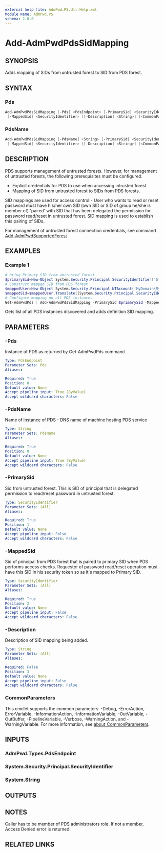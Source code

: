 ```yaml
---
external help file: AdmPwd.PS.dll-Help.xml
Module Name: AdmPwd.PS
schema: 2.0.0
---
```


# Add-AdmPwdPdsSidMapping

## SYNOPSIS
Adds mapping of SIDs from untrusted forest to SID from PDS forest.

## SYNTAX

### Pds
```powershell
Add-AdmPwdPdsSidMapping [-Pds] <PdsEndpoint> [-PrimarySid] <SecurityIdentifier>
 [-MappedSid] <SecurityIdentifier> [[-Description] <String>] [<CommonParameters>]
```

### PdsName
```powershell
Add-AdmPwdPdsSidMapping [-PdsName] <String> [-PrimarySid] <SecurityIdentifier>
 [-MappedSid] <SecurityIdentifier> [[-Description] <String>] [<CommonParameters>]
```

## DESCRIPTION
PDS supports management of untrusted forests.
However, for management of untrusted forests, the following prerequisites must be configured:  
- Explicit credentials for PDS to use when accessing intrusted forest
- Mapping of SID from untrusted forest to SIDs from PDS forests.

SID mappings are used for access control - User who wants to read or reset password must have his/her own SID (own SID or SID of group he/she is member of) 'paired' with SID that has been delegated the permission for password read/reset in untrusted forest.
SID mapping is used to establish this pairing of SIDs.

For management of untrusted forest connection credentials, see command [Add-AdmPwdSupportedForest](./Add-AdmPwdSupportedForest.md)

## EXAMPLES

### Example 1
```powershell
# bring Primary SID from untrusted forest
$primarySid=New-Object System.Security.Principal.SecurityIdentifier('S-1-5-21-418581132-3576222476-795453013-1653')
# Construct mapped SID from PDS forest
$mappedUser=New-Object System.Security.Principal.NTAccount('MyDomain\MyUser')
$mappedSid=$mappedUser.Translate([System.Security.Principal.SecurityIdentifier])
# Configure mapping on all PDS instances
Get-AdmPwdPds | Add-AdmPwdPdsSidMapping -PrimarySid $primarySid -MappedSid $mappedSid -Description 'Mapped SID from untrusted managed forest'
```

Gets list of all PDS instances discovered and adds definition SID mapping.

## PARAMETERS

### -Pds
Instance of PDS as returned by Get-AdmPwdPds command

```yaml
Type: PdsEndpoint
Parameter Sets: Pds
Aliases:

Required: True
Position: 0
Default value: None
Accept pipeline input: True (ByValue)
Accept wildcard characters: False
```

### -PdsName
Name of instance of PDS  - DNS name of machine hosting PDS service

```yaml
Type: String
Parameter Sets: PdsName
Aliases:

Required: True
Position: 0
Default value: None
Accept pipeline input: True (ByValue)
Accept wildcard characters: False
```

### -PrimarySid
Sid from untrusted forest.
This is SID of principal that is delegated permission to read/reset password in untrusted forest.

```yaml
Type: SecurityIdentifier
Parameter Sets: (All)
Aliases:

Required: True
Position: 1
Default value: None
Accept pipeline input: False
Accept wildcard characters: False
```

### -MappedSid
Sid of principal from PDS forest that is paired to primary SID when PDS performs access checks.
Requestor of password read/reset operation must have this SID in his security token so as it's mapped to Primary SID.

```yaml
Type: SecurityIdentifier
Parameter Sets: (All)
Aliases:

Required: True
Position: 2
Default value: None
Accept pipeline input: False
Accept wildcard characters: False
```

### -Description
Description of SID mapping being added.

```yaml
Type: String
Parameter Sets: (All)
Aliases:

Required: False
Position: 3
Default value: None
Accept pipeline input: False
Accept wildcard characters: False
```

### CommonParameters
This cmdlet supports the common parameters: -Debug, -ErrorAction, -ErrorVariable, -InformationAction, -InformationVariable, -OutVariable, -OutBuffer, -PipelineVariable, -Verbose, -WarningAction, and -WarningVariable. For more information, see [about_CommonParameters](http://go.microsoft.com/fwlink/?LinkID=113216).

## INPUTS

### AdmPwd.Types.PdsEndpoint
### System.Security.Principal.SecurityIdentifier
### System.String
## OUTPUTS

## NOTES
Caller has to be member of PDS administrators role. If not a member, Access Denied error is returned.

## RELATED LINKS
